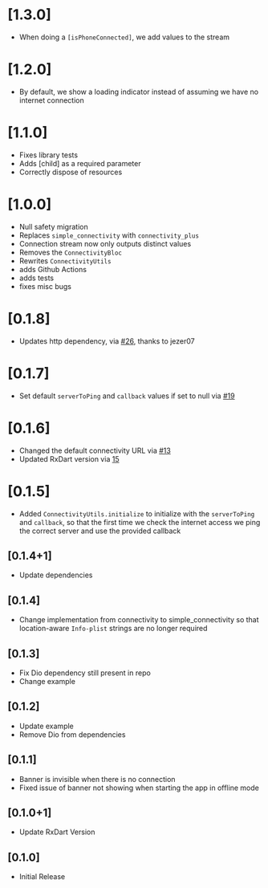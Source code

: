 # [1.3.0]
* When doing a `[isPhoneConnected]`, we add values to the stream

# [1.2.0]
* By default, we show a loading indicator instead of assuming we have no internet connection

# [1.1.0]
* Fixes library tests
* Adds [child] as a required parameter
* Correctly dispose of resources

# [1.0.0]
* Null safety migration
* Replaces `simple_connectivity` with `connectivity_plus`
* Connection stream now only outputs distinct values
* Removes the `ConnectivityBloc`
* Rewrites `ConnectivityUtils`
* adds Github Actions
* adds tests
* fixes misc bugs

# [0.1.8]
* Updates http dependency, via [#26](https://github.com/Vanethos/flutter_connectivity_widget/pull/26), thanks to jezer07 
# [0.1.7]
* Set default `serverToPing` and `callback` values if set to null via [#19](https://github.com/Vanethos/flutter_connectivity_widget/pull/19)

# [0.1.6]
* Changed the default connectivity URL via [#13](https://github.com/Vanethos/flutter_connectivity_widget/pull/15)
* Updated RxDart version via [15](https://github.com/Vanethos/flutter_connectivity_widget/pull/13)

# [0.1.5]
* Added `ConnectivityUtils.initialize` to initialize with the `serverToPing` and `callback`, so that the first time 
we check the internet access we ping the correct server and use the provided callback

## [0.1.4+1]
* Update dependencies

## [0.1.4]
* Change implementation from connectivity to simple_connectivity so that location-aware `Info-plist`
strings are no longer required

## [0.1.3]
* Fix Dio dependency still present in repo
* Change example

## [0.1.2]
* Update example
* Remove Dio from dependencies 

## [0.1.1] 
* Banner is invisible when there is no connection
* Fixed issue of banner not showing when starting the app in offline mode

## [0.1.0+1]

* Update RxDart Version

## [0.1.0]

* Initial Release
